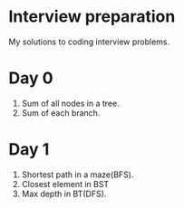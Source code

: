 # Interview preparation
My solutions to coding interview problems.

# Day 0
1. Sum of all nodes in a tree.
2. Sum of each branch.

# Day 1 
1. Shortest path in a maze(BFS).
2. Closest element in BST
3. Max depth in BT(DFS).
